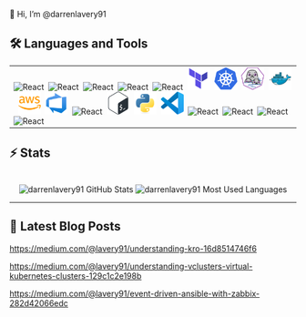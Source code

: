 
  👋 Hi, I’m @darrenlavery91

## 🛠️ Languages and Tools
<table>
  <tr>
  <td>
  <img src="https://skillicons.dev/icons?i=redhat"title="React" alt="React" width="40" height="40"/>&nbsp;
  <img src="https://skillicons.dev/icons?i=ansible"title="React" alt="React" width="40" height="40"/>&nbsp;
  <img src="https://skillicons.dev/icons?i=openshift"title="React" alt="React" width="40" height="40"/>&nbsp;
  <img src="https://skillicons.dev/icons?i=linux"title="React" alt="React" width="40" height="40"/>&nbsp;
  <img src="https://skillicons.dev/icons?i=ubuntu"title="React" alt="React" width="40" height="40"/>&nbsp;
  <img src="https://github.com/devicons/devicon/blob/master/icons/terraform/terraform-original.svg"title="React" alt="React" width="40" height="40"/>&nbsp;
  <img src="https://github.com/devicons/devicon/blob/master/icons/kubernetes/kubernetes-original.svg" title="React" alt="React" width="40" height="40"/>&nbsp;
  <img src="https://github.com/devicons/devicon/blob/master/icons/podman/podman-original.svg" title="React" alt="React" width="40" height="40"/>&nbsp;
  <img src="https://github.com/devicons/devicon/blob/master/icons/docker/docker-original.svg" title="React" alt="React" width="40" height="40"/>&nbsp;
  <img src="https://github.com/devicons/devicon/blob/master/icons/amazonwebservices/amazonwebservices-plain-wordmark.svg" title="React" alt="React" width="40" height="40"/>&nbsp;
  <img src="https://github.com/devicons/devicon/blob/master/icons/azuredevops/azuredevops-original.svg" title="React" alt="React" width="40" height="40"/>&nbsp;
  <img src="https://skillicons.dev/icons?i=gcp"title="React" alt="React" width="40" height="40"/>&nbsp;
  <img src="https://github.com/devicons/devicon/blob/master/icons/bash/bash-plain.svg" title="React" alt="React" width="40" height="40"/>&nbsp;
  <img src="https://github.com/devicons/devicon/blob/master/icons/python/python-original.svg" title="React" alt="React" width="40" height="40"/>&nbsp;
  <img src="https://github.com/devicons/devicon/blob/master/icons/vscode/vscode-original.svg" title="React" alt="React" width="40" height="40"/>&nbsp;
  <img src="https://skillicons.dev/icons?i=github"title="React" alt="React" width="40" height="40"/>&nbsp;
  <img src="https://skillicons.dev/icons?i=jenkins"title="React" alt="React" width="40" height="40"/>&nbsp;
  <img src="https://skillicons.dev/icons?i=postgres"title="React" alt="React" width="40" height="40"/>&nbsp;
  <img src="https://skillicons.dev/icons?i=html"title="React" alt="React" width="40" height="40"/>&nbsp;
  </td>
  </tr>
</table>

## ⚡️ Stats

<br>

<div align=center>
  <img width=390 src="https://github-readme-stats.vercel.app/api?username=darrenlavery91&theme=transparent&count_private=true&show_icons=true&rank_icon=github&locale=en" alt="darrenlavery91 GitHub Stats" />
  <img width=325 src="https://github-readme-stats.vercel.app/api/top-langs?username=darrenlavery91&theme=transparent&layout=donut&hide=css&langs_count=8&border_radius=10&show_icons=true&locale=en" alt="darrenlavery91 Most Used Languages" />
</div>

<hr>


## 📕 Latest Blog Posts
<!-- BLOG-POST-LIST:START -->
https://medium.com/@lavery91/understanding-kro-16d8514746f6

https://medium.com/@lavery91/understanding-vclusters-virtual-kubernetes-clusters-129c1c2e198b

https://medium.com/@lavery91/event-driven-ansible-with-zabbix-282d42066edc
<!-- BLOG-POST-LIST:END -->
<!---
darrenlavery91/darrenlavery91 is a ✨ special ✨ repository because its `README.md` (this file) appears on your GitHub profile.
You can click the Preview link to take a look at your changes.
--->
